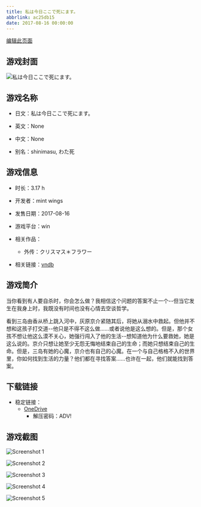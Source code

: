 ```yaml
---
title: 私は今日ここで死にます。
abbrlink: ac25db15
date: 2017-08-16 00:00:00
---
```

[编辑此页面](https://github.com/ACG-3/ADV3-source/blob/main/source/_posts/games/%E7%A7%81%E3%81%AF%E4%BB%8A%E6%97%A5%E3%81%93%E3%81%93%E3%81%A7%E6%AD%BB%E3%81%AB%E3%81%BE%E3%81%99%E3%80%82.md)

## 游戏封面

![私は今日ここで死にます。](https://pan.timero.xyz/onedrive/img_lib_001/%E7%A7%81%E3%81%AF%E4%BB%8A%E6%97%A5%E3%81%93%E3%81%93%E3%81%A7%E6%AD%BB%E3%81%AB%E3%81%BE%E3%81%99%E3%80%82_cover.avif)


## 游戏名称

- 日文：私は今日ここで死にます。
- 英文：None
- 中文：None

- 别名：shinimasu, わた死


## 游戏信息

- 时长：3.17 h
- 开发者：mint wings
- 发售日期：2017-08-16
- 游戏平台：win
- 相关作品：
   - 外传：クリスマス＊フラワー

- 相关链接：[vndb](https://vndb.org/v21768)


## 游戏简介

当你看到有人要自杀时，你会怎么做？我相信这个问题的答案不止一个--但当它发生在我身上时，我既没有时间也没有心情去空谈哲学。

看到三岛由香从桥上跳入河中，灰原京介紧随其后，将她从溺水中救起。但他并不想和这孩子打交道--他只是不得不这么做......或者说他是这么想的。但是，那个女孩不想让他这么漠不关心，她强行闯入了他的生活--想知道他为什么要救她，她是这么说的。京介只想让她至少无怨无悔地结束自己的生命；而她只想结束自己的生命。但是，三岛有她的心魔，京介也有自己的心魔。在一个与自己格格不入的世界里，你如何找到生活的力量？他们都在寻找答案......也许在一起，他们就能找到答案。




## 下载链接

- 稳定链接：
    - [OneDrive](https://pan.timero.xyz/onedrive/adv_lib_001/%E7%A7%81%E3%81%AF%E4%BB%8A%E6%97%A5%E3%81%93%E3%81%93%E3%81%A7%E6%AD%BB%E3%81%AB%E3%81%BE%E3%81%99%E3%80%82)
        - 解压密码：ADV!



## 游戏截图


![Screenshot 1](https://pan.timero.xyz/onedrive/img_lib_001/%E7%A7%81%E3%81%AF%E4%BB%8A%E6%97%A5%E3%81%93%E3%81%93%E3%81%A7%E6%AD%BB%E3%81%AB%E3%81%BE%E3%81%99%E3%80%82_Screenshot_1.avif)

![Screenshot 2](https://pan.timero.xyz/onedrive/img_lib_001/%E7%A7%81%E3%81%AF%E4%BB%8A%E6%97%A5%E3%81%93%E3%81%93%E3%81%A7%E6%AD%BB%E3%81%AB%E3%81%BE%E3%81%99%E3%80%82_Screenshot_2.avif)

![Screenshot 3](https://pan.timero.xyz/onedrive/img_lib_001/%E7%A7%81%E3%81%AF%E4%BB%8A%E6%97%A5%E3%81%93%E3%81%93%E3%81%A7%E6%AD%BB%E3%81%AB%E3%81%BE%E3%81%99%E3%80%82_Screenshot_3.avif)

![Screenshot 4](https://pan.timero.xyz/onedrive/img_lib_001/%E7%A7%81%E3%81%AF%E4%BB%8A%E6%97%A5%E3%81%93%E3%81%93%E3%81%A7%E6%AD%BB%E3%81%AB%E3%81%BE%E3%81%99%E3%80%82_Screenshot_4.avif)

![Screenshot 5](https://pan.timero.xyz/onedrive/img_lib_001/%E7%A7%81%E3%81%AF%E4%BB%8A%E6%97%A5%E3%81%93%E3%81%93%E3%81%A7%E6%AD%BB%E3%81%AB%E3%81%BE%E3%81%99%E3%80%82_Screenshot_5.avif)

